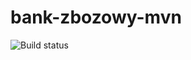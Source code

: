 # bank-zbozowy-mvn

![Build status](<https://travis-ci.org/Taczi/bank-zbozowy-mvn.svg?branch=master>)
